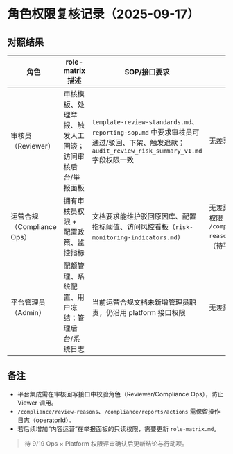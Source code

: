 ﻿# 角色权限复核记录（2025-09-17）

## 对照结果
| 角色 | role-matrix 描述 | SOP/接口要求 | 差异说明 |
| --- | --- | --- | --- |
| 审核员（Reviewer） | 审核模板、处理举报、触发人工回滚；访问审核后台/举报面板 | `template-review-standards.md`、`reporting-sop.md` 中要求审核员可通过/驳回、下架、触发退款；`audit_review_risk_summary_v1.md` 字段权限一致 | 无差异 |
| 运营合规（Compliance Ops） | 拥有审核员权限 + 配置政策、监控指标 | 文档要求能维护驳回原因库、配置指标阈值、访问风控看板（`risk-monitoring-indicators.md`） | 无差异；确认需接口写权限 `/compliance/review-reasons`、`/risk/config`（待平台实现） |
| 平台管理员（Admin） | 配额管理、系统配置、用户冻结；管理后台/系统日志 | 当前运营合规文档未新增管理员职责，仍沿用 platform 接口权限 | 无差异 |

## 备注
- 平台集成需在审核回写接口中校验角色（Reviewer/Compliance Ops），防止 Viewer 调用。
- `/compliance/review-reasons`、`/compliance/reports/actions` 需保留操作日志（operatorId）。
- 若后续增加“内容运营”在举报面板的只读权限，需要更新 `role-matrix.md`。

> 待 9/19 Ops × Platform 权限评审确认后更新结论与行动项。
